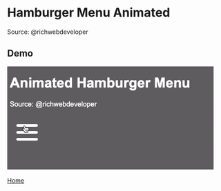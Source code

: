 # Hamburger Menu Animated

Source: @richwebdeveloper

## Demo

![Menu Animation](../assets/menu_click.gif)

[Home](./.)